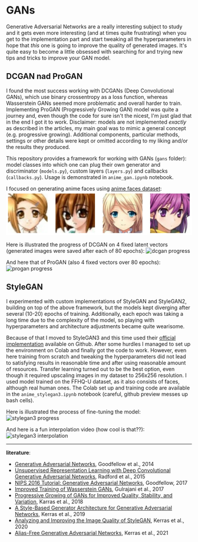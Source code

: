 # GANs
Generative Adversarial Networks are a really interesting subject to study and it gets even more interesting (and at times quite frustrating) when you get to the implementation part and start tweaking all the hyperparameters in hope that *this* one is going to improve the quality of generated images. It's quite easy to become a little obsessed with searching for and trying new tips and tricks to improve your GAN model.

## DCGAN nad ProGAN
I found the most success working with DCGANs (Deep Convolutional GANs), which use binary crossentropy as a loss function, whereas Wasserstein GANs seemed more problematic and overall harder to train. Implementing ProGAN (Progressively Growing GAN) model was quite a journey and, even though the code for sure isn't the nicest, I'm just glad that in the end I got it to work. Disclaimer: models are not implemented *exactly* as described in the articles, my main goal was to mimic a general concept (e.g. progressive growing). Additional components, particular methods, settings or other details were kept or omitted according to my liking and/or the results they produced.

This repository provides a framework for working with GANs (`gans` folder): model classes into which one can plug their own generator and discriminator (`models.py`), custom layers (`layers.py`) and callbacks (`callbacks.py`). Usage is demonstrated in `anime_gan.ipynb` notebook.

I focused on generating anime faces using [anime faces dataset](https://www.kaggle.com/datasets/splcher/animefacedataset):
![sample images](https://raw.githubusercontent.com/kamilabielska/gans/main/img/sample_images.jpg)

Here is illustrated the progress of DCGAN on 4 fixed latent vectors (generated images were saved after each of 80 epochs):
![dcgan progress](https://github.com/kamilabielska/gans/blob/main/img/gan_progress.gif?raw=true)

And here that of ProGAN (also 4 fixed vectors over 80 epochs):
![progan progress](https://github.com/kamilabielska/gans/blob/main/img/progan_progress.gif?raw=true)

## StyleGAN
I experimented with custom implementations of StyleGAN and StyleGAN2, building on top of the above framework, but the models kept diverging after several (10-20) epochs of training. Additionally, each epoch was taking a long time due to the complexity of the model, so playing with hyperparameters and architecture adjustments became quite wearisome.

Because of that I moved to StyleGAN3 and this time used their [official implementation](https://github.com/NVlabs/stylegan3) available on Github. After some hurdles I managed to set up the environment on Colab and finally got the code to work. However, even here training from scratch and tweaking the hyperparameters did not lead to satisfying results in reasonable time and after using reasonable amount of resources. Transfer learning turned out to be the best option, even though it required upscaling images in my dataset to 256x256 resolution. I used model trained on the FFHQ-U dataset, as it also consists of faces, although real human ones. The Colab set up and training code are available in the `anime_stylegan3.ipynb` notebook (careful, github preview messes up bash cells).

Here is illustrated the process of fine-tuning the model:
![stylegan3 progress](https://github.com/kamilabielska/gans/blob/main/img/stylegan3_progress.gif?raw=true)

And here is a fun interpolation video (how cool is that??):
![stylegan3 interpolation](https://github.com/kamilabielska/gans/blob/main/img/stylegan3_inter.gif?raw=true)

***
**literature**:
- [Generative Adversarial Networks](https://arxiv.org/pdf/1406.2661.pdf), Goodfellow et al., 2014
- [Unsupervised Representation Learning with Deep Convolutional Generative Adversarial Networks](https://arxiv.org/pdf/1511.06434.pdf), Radford et al., 2015
- [NIPS 2016 Tutorial: Generative Adversarial Networks](https://arxiv.org/pdf/1701.00160.pdf), Goodfellow, 2017
- [Improved Training of Wasserstein GANs](https://arxiv.org/pdf/1704.00028.pdf), Gulrajani et al., 2017
- [Progressive Growing of GANs for Improved Quality, Stability, and Variation](https://arxiv.org/pdf/1710.10196.pdf), Karras et al., 2018
- [A Style-Based Generator Architecture for Generative Adversarial Networks](https://arxiv.org/pdf/1812.04948.pdf), Kerras et al., 2019
- [Analyzing and Improving the Image Quality of StyleGAN](https://arxiv.org/pdf/1912.04958.pdf), Kerras et al., 2020
- [Alias-Free Generative Adversarial Networks](https://arxiv.org/pdf/2106.12423.pdf), Kerras et al., 2021
